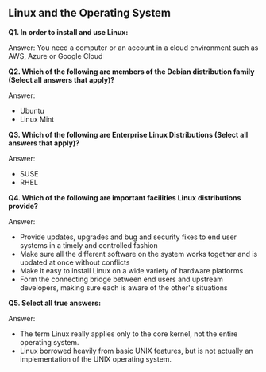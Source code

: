 ## Linux and the Operating System

**Q1. In order to install and use Linux:**

Answer: You need a computer or an account in a cloud environment such as AWS, Azure or Google Cloud

**Q2. Which of the following are members of the Debian distribution family (Select all answers that apply)?**

Answer:
* Ubuntu
* Linux Mint

**Q3. Which of the following are Enterprise Linux Distributions (Select all answers that apply)?**

Answer:
* SUSE
* RHEL

**Q4. Which of the following are important facilities Linux distributions provide?**

Answer:
* Provide updates, upgrades and bug and security fixes to end user systems in a timely and controlled fashion
* Make sure all the different software on the system works together and is updated at once without conflicts
* Make it easy to install Linux on a wide variety of hardware platforms
* Form the connecting bridge between end users and upstream developers, making sure each is aware of the other's situations

**Q5. Select all true answers:**

Answer:
* The term Linux really applies only to the core kernel, not the entire operating system.
* Linux borrowed heavily from basic UNIX features, but is not actually an implementation of the UNIX operating system.


